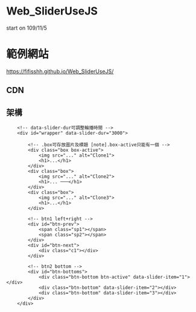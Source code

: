 # Web_SliderUseJS
start on 109/11/5

# 範例網站
https://fifisshh.github.io/Web_SliderUseJS/

## CDN

<link rel="stylesheet" href="https://fifisshh.github.io/Web_SliderUseJS/style.css">

<script src="https://fifisshh.github.io/Web_SliderUseJS/main.js"> </script>


## 架構

```
    <!-- data-slider-dur可調整輪播時間 -->
    <div id="wrapper" data-slider-dur="3000">

        <!-- .box可存放圖片及標題 [note].box-active只能有一個 -->
        <div class="box box-active">
            <img src="..." alt="Clone1">
            <h1>...</h1>
        </div>
        <div class="box">
            <img src="..." alt="Clone2">
            <h1>... ───</h1>
        </div>
        <div class="box">
            <img src="..." alt="Clone3">
            <h1>...</h1>
        </div>

        <!-- btn1 left+right -->
        <div id="btn-prev">
            <span class="sp1"></span>
            <span class="sp2"></span>
        </div>
        <div id="btn-next">
            <div class="c1"></div>
        </div>

        <!-- btn2 bottom -->
        <div id="btn-bottoms">
            <div class="btn-bottom btn-active" data-slider-item="1"></div>
            <div class="btn-bottom" data-slider-item="2"></div>
            <div class="btn-bottom" data-slider-item="3"></div>
        </div>
    </div>
```